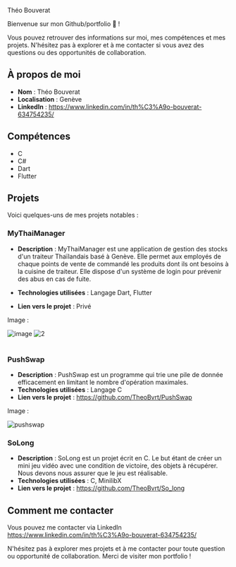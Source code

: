 Théo Bouverat

Bienvenue sur mon Github/portfolio 👋 ! 

Vous pouvez retrouver des informations sur moi, mes compétences et mes projets.
N'hésitez pas à explorer et à me contacter si vous avez des questions ou des opportunités de collaboration.

## À propos de moi

- **Nom** : Théo Bouverat
- **Localisation** : Genève
- **LinkedIn** : https://www.linkedin.com/in/th%C3%A9o-bouverat-634754235/

## Compétences

- C
- C#
- Dart
- Flutter

## Projets

Voici quelques-uns de mes projets notables :

### MyThaiManager

- **Description** : MyThaiManager est une application de gestion des stocks d'un traiteur Thaïlandais basé à Genève. Elle permet aux employés de chaque points de vente de commandé les produits dont ils ont besoins à la cuisine de traiteur.
  Elle dispose d'un système de login pour prévenir des abus en cas de fuite.
  
- **Technologies utilisées** : Langage Dart, Flutter
- **Lien vers le projet** : Privé

Image :

![image](https://github.com/TheoBvrt/TheoBvrt/assets/82822333/28ea9c9d-17a2-4abc-9be0-4bfd129badaa) ![2](https://github.com/TheoBvrt/TheoBvrt/assets/82822333/1a100e94-f0ab-4caf-b245-b747126e1d7e) <br /><br />

### PushSwap

- **Description** : PushSwap est un programme qui trie une pile de donnée efficacement en limitant le nombre d'opération maximales.
- **Technologies utilisées** : Langage C
- **Lien vers le projet** : https://github.com/TheoBvrt/PushSwap

Image :

![pushswap](https://github.com/TheoBvrt/TheoBvrt/assets/82822333/16f68f50-2e27-4125-a59a-ac76cd3123b5)


### SoLong

- **Description** : SoLong est un projet écrit en C. Le but étant de créer un mini jeu vidéo avec une condition de victoire, des objets à récupérer. Nous devons nous assurer que le jeu est réalisable.
- **Technologies utilisées** : C, MinilibX
- **Lien vers le projet** : https://github.com/TheoBvrt/So_long


## Comment me contacter

Vous pouvez me contacter via LinkedIn https://www.linkedin.com/in/th%C3%A9o-bouverat-634754235/

N'hésitez pas à explorer mes projets et à me contacter pour toute question ou opportunité de collaboration. Merci de visiter mon portfolio !

